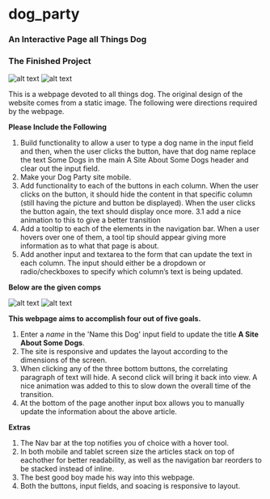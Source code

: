 # dog_party
### An Interactive Page all Things Dog
### The Finished Project

![alt text](https://user-images.githubusercontent.com/53594458/66277432-1f525400-e88e-11e9-814b-7fcf110222d2.png "Top of Page")
![alt text](https://user-images.githubusercontent.com/53594458/66277458-7526fc00-e88e-11e9-9297-7a0232e688c3.png "Bottom of Page")

This is a webpage devoted to all things dog. The original design of the website comes from a static image. The following were directions required by the webpage.

**Please Include the Following**
1. Build functionality to allow a user to type a dog name in the input field and then, when the user clicks the button, have that dog name replace the text Some Dogs in the main A Site About Some Dogs header and clear out the input field.
2. Make your Dog Party site mobile. 
3. Add functionality to each of the buttons in each column. When the user clicks on the button, it should hide the content in that specific column (still having the picture and button be displayed). When the user clicks the button again, the text should display once more.
3.1 add a nice animation to this to give a better transition
4. Add a tooltip to each of the elements in the navigation bar. When a user hovers over one of them, a tool tip should appear giving more information as to what that page is about.
5. Add another input and textarea to the form that can update the text in each column. The input should either be a dropdown or radio/checkboxes to specify which column’s text is being updated.

**Below are the given comps**

![alt text](https://user-images.githubusercontent.com/53594458/66277662-27f85980-e891-11e9-8a69-1a9eb7432351.png "Comp 1")
![alt text](https://user-images.githubusercontent.com/53594458/66277672-40687400-e891-11e9-9119-c763cfb2e6a8.png "Comp 2")

**This webpage aims to accomplish four out of five goals.**
1. Enter a *name* in the 'Name this Dog' input field to update the title **A Site About Some Dogs**.
1. The site is responsive and updates the layout according to the dimensions of the screen. 
1. When clicking any of the three bottom buttons, the correlating paragraph of text will hide. A second click will bring it back into view. A nice animation was added to this to slow down the overall time of the transition. 
1. At the bottom of the page another input box allows you to manually update the information about the above article. 

**Extras**
1. The Nav bar at the top notifies you of choice with a hover tool.
1. In both mobile and tablet screen size the articles stack on top of eachother for better readability, as well as the navigation bar reorders to be stacked instead of inline.
1. The best good boy made his way into this webpage. 
1. Both the buttons, input fields, and soacing is responsive to layout. 
